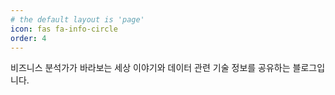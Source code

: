```yaml
---
# the default layout is 'page'
icon: fas fa-info-circle
order: 4
---
```


[//]: # (↓ 240217 origin)
[//]: # (> Add Markdown syntax content to file `_tabs/about.md`{: .filepath } and it will show up on this page.)

[//]: # ({: .prompt-tip })
[//]: # (↑ 240217 origin)

비즈니스 분석가가 바라보는 세상 이야기와 데이터 관련 기술 정보를 공유하는 블로그입니다.


